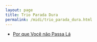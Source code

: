 ```yaml
---
layout: page
title: Trio Parada Dura
permalink: /midi/trio_parada_dura.html
---
```


* [Por que Você não Passa Lá](https://124700.selcdn.ru/srv.victor3d.com.br/midi/Por_Que_Voce_Nao_Passa_La.mid)
